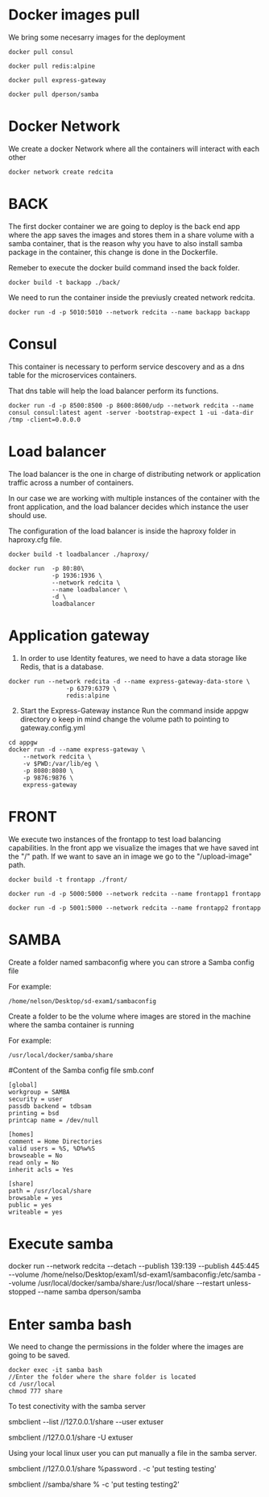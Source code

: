 # Docker images pull

We bring some necesarry images for the deployment

```
docker pull consul
```

```
docker pull redis:alpine
```

```
docker pull express-gateway
```

```
docker pull dperson/samba
```

# Docker Network
We create a docker Network where all the containers will interact with each other

```
docker network create redcita
```

# BACK

The first docker container we are going to deploy is the back end app where the app saves the images and stores them in a share volume with a samba container, that is the reason why you have to also install samba package in the container, this change is done in the Dockerfile.

Remeber to execute the docker build command insed the back folder.

```
docker build -t backapp ./back/
```

We need to run the container inside the previusly created network redcita.

```
docker run -d -p 5010:5010 --network redcita --name backapp backapp
```

# Consul

This container is necessary to perform service descovery and as a dns table for the microservices containers.

That dns table will help the load balancer perform its functions.

```
docker run -d -p 8500:8500 -p 8600:8600/udp --network redcita --name consul consul:latest agent -server -bootstrap-expect 1 -ui -data-dir /tmp -client=0.0.0.0
```

# Load balancer

The load balancer is the one in charge of distributing network or application traffic across a number of containers.

In our case we are working with multiple instances of the container with the front application, and the load balancer decides which instance the user should use.

The configuration of the load balancer is inside the haproxy folder in haproxy.cfg file.

```
docker build -t loadbalancer ./haproxy/

docker run  -p 80:80\
            -p 1936:1936 \
            --network redcita \
            --name loadbalancer \
            -d \
            loadbalancer
```

# Application gateway

1. In order to use Identity features, we need to have a data storage like Redis, that is a database.

```
docker run --network redcita -d --name express-gateway-data-store \
                -p 6379:6379 \
                redis:alpine
```

2. Start the Express-Gateway instance
Run the command inside appgw directory o keep in mind change the volume path to pointing to gateway.config.yml

```
cd appgw
docker run -d --name express-gateway \
    --network redcita \
    -v $PWD:/var/lib/eg \
    -p 8080:8080 \
    -p 9876:9876 \
    express-gateway
```

# FRONT

We execute two instances of the frontapp to test load balancing capabilities.
In the front app we visualize the images that we have saved int the "/" path. If we want to save an in image we go to the "/upload-image" path.

```
docker build -t frontapp ./front/

docker run -d -p 5000:5000 --network redcita --name frontapp1 frontapp

docker run -d -p 5001:5000 --network redcita --name frontapp2 frontapp
```

# SAMBA

Create a folder named sambaconfig where you can strore a Samba config file

For example:
```
/home/nelson/Desktop/sd-exam1/sambaconfig
```

Create a folder to be the volume where images are stored in the machine where the samba container is running

For example:
```
/usr/local/docker/samba/share
```

#Content of the Samba config file smb.conf

```
[global]
workgroup = SAMBA
security = user
passdb backend = tdbsam
printing = bsd
printcap name = /dev/null

[homes]
comment = Home Directories
valid users = %S, %D%w%S
browseable = No
read only = No
inherit acls = Yes

[share]
path = /usr/local/share
browsable = yes
public = yes
writeable = yes
```

# Execute samba

docker run --network redcita --detach --publish 139:139 --publish 445:445 --volume /home/nelso/Desktop/exam1/sd-exam1/sambaconfig:/etc/samba --volume /usr/local/docker/samba/share:/usr/local/share --restart unless-stopped --name samba dperson/samba

# Enter samba bash

We need to change the permissions in the folder where the images are going to be saved.

```
docker exec -it samba bash
//Enter the folder where the share folder is located
cd /usr/local
chmod 777 share
```

To test conectivity with the samba server 

smbclient --list //127.0.0.1/share --user extuser

smbclient //127.0.0.1/share -U extuser

Using your local linux user you can put manually a file in the samba server.

smbclient //127.0.0.1/share %password . -c 'put testing testing'

smbclient //samba/share % -c 'put testing testing2'
